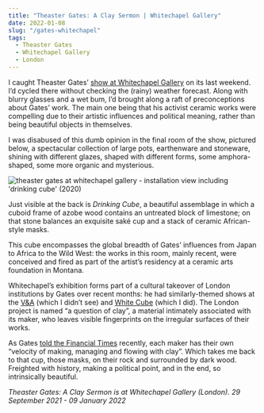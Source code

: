 ```yaml
---
title: "Theaster Gates: A Clay Sermon | Whitechapel Gallery"
date: 2022-01-08
slug: "/gates-whitechapel"
tags:
  - Theaster Gates
  - Whitechapel Gallery
  - London
---
```


I caught Theaster Gates’ [show at Whitechapel Gallery](https://www.whitechapelgallery.org/exhibitions/theaster-gates-a-clay-sermon/) on its last weekend. I’d cycled there without checking the (rainy) weather forecast. Along with blurry glasses and a wet bum, I’d brought along a raft of preconceptions about Gates’ work. The main one being that his activist ceramic works were compelling due to their artistic influences and political meaning, rather than being beautiful objects in themselves.

I was disabused of this dumb opinion in the final room of the show, pictured below, a spectacular collection of large pots, earthenware and stoneware, shining with different glazes, shaped with different forms, some amphora-shaped, some more organic and mysterious.

![theaster gates at whitechapel gallery - installation view including 'drinking cube' (2020)](/gates-whitechapel-1.jpg)

Just visible at the back is *Drinking Cube*, a beautiful assemblage in which a cuboid frame of azobe wood contains an untreated block of limestone; on that stone balances an exquisite saké cup and a stack of ceramic African-style masks.

This cube encompasses the global breadth of Gates’ influences from Japan to Africa to the Wild West: the works in this room, mainly recent, were conceived and fired as part of the artist’s residency at a ceramic arts foundation in Montana.

Whitechapel’s exhibition forms part of a cultural takeover of London institutions by Gates over recent months: he had similarly-themed shows at the [V&A](https://www.vam.ac.uk/event/GgXZ8EDk/theaster-gates-slight-intervention) (which I didn’t see) and [White Cube](https://whitecube.com/exhibitions/exhibition/theaster_gates_masons_yard_2021) (which I did). The London project is named “a question of clay”, a material intimately associated with its maker, who leaves visible fingerprints on the irregular surfaces of their works.

As Gates [told the Financial Times](https://www.ft.com/content/61eb59f4-c618-4fad-bd1d-32c1523e8f02) recently, each maker has their own “velocity of making, managing and flowing with clay”. Which takes me back to that cup, those masks, on their rock and surrounded by dark wood. Freighted with history, making a political point, and in the end, so intrinsically beautiful.

*Theaster Gates: A Clay Sermon is at Whitechapel Gallery (London). 29 September 2021 - 09 January 2022*

